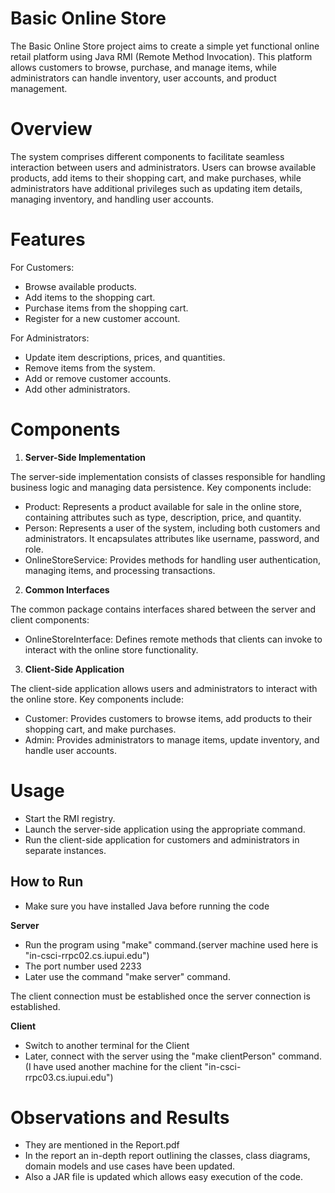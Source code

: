 # Basic Online Store

The Basic Online Store project aims to create a simple yet functional online retail platform using Java RMI (Remote Method Invocation). This platform allows customers to browse, purchase, and manage items, while administrators can handle inventory, user accounts, and product management.

# Overview

The system comprises different components to facilitate seamless interaction between users and administrators. Users can browse available products, add items to their shopping cart, and make purchases, while administrators have additional privileges such as updating item details, managing inventory, and handling user accounts.

# Features

For Customers:
- Browse available products.
- Add items to the shopping cart.
- Purchase items from the shopping cart.
- Register for a new customer account.

For Administrators:
- Update item descriptions, prices, and quantities.
- Remove items from the system.
- Add or remove customer accounts.
- Add other administrators.

# Components

1. **Server-Side Implementation**

The server-side implementation consists of classes responsible for handling business logic and managing data persistence. Key components include:

- Product: Represents a product available for sale in the online store, containing attributes such as type, description, price, and quantity.
- Person: Represents a user of the system, including both customers and administrators. It encapsulates attributes like username, password, and role.
- OnlineStoreService: Provides methods for handling user authentication, managing items, and processing transactions.

2. **Common Interfaces**

The common package contains interfaces shared between the server and client components:

- OnlineStoreInterface: Defines remote methods that clients can invoke to interact with the online store functionality.

3. **Client-Side Application**
   
The client-side application allows users and administrators to interact with the online store. Key components include:

- Customer: Provides customers to browse items, add products to their shopping cart, and make purchases.
- Admin: Provides administrators to manage items, update inventory, and handle user accounts.

# Usage

- Start the RMI registry.
- Launch the server-side application using the appropriate command.
- Run the client-side application for customers and administrators in separate instances.

## How to Run

- Make sure you have installed Java before running the code

**Server**
- Run the program using "make" command.(server machine used here is "in-csci-rrpc02.cs.iupui.edu")
- The port number used 2233
- Later use the command "make server" command.

The client connection must be established once the server connection is established.

**Client**
- Switch to another terminal for the Client
- Later, connect with the server using the "make clientPerson" command. (I have used another machine for the client "in-csci-rrpc03.cs.iupui.edu")

# Observations and Results
- They are mentioned in the Report.pdf
- In the report an in-depth report outlining the classes, class diagrams, domain models and use cases have been updated.
- Also a JAR file is updated which allows easy execution of the code.
